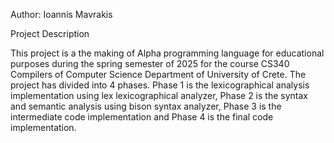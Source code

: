 Author: Ioannis Mavrakis

Project Description

This project is a the making of Alpha programming language for educational purposes during the spring semester of 2025 for the course CS340 Compilers of Computer Science Department of University 
of Crete. The project has divided into 4 phases. Phase 1 is the lexicographical analysis implementation using lex lexicographical analyzer, Phase 2 is the syntax and semantic analysis using bison syntax analyzer, 
Phase 3 is the intermediate code implementation and Phase 4 is the final code implementation.
